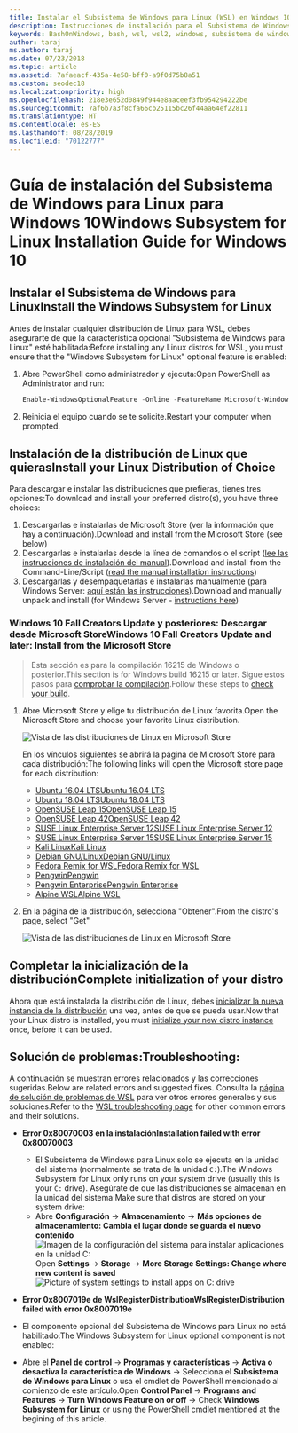 ```yaml
---
title: Instalar el Subsistema de Windows para Linux (WSL) en Windows 10
description: Instrucciones de instalación para el Subsistema de Windows para Linux en Windows 10.
keywords: BashOnWindows, bash, wsl, wsl2, windows, subsistema de windows para linux, windowssubsystem, ubuntu, debian, suse, windows 10, instalación
author: taraj
ms.author: taraj
ms.date: 07/23/2018
ms.topic: article
ms.assetid: 7afaeacf-435a-4e58-bff0-a9f0d75b8a51
ms.custom: seodec18
ms.localizationpriority: high
ms.openlocfilehash: 218e3e652d0849f944e8aaceef3fb954294222be
ms.sourcegitcommit: 7af6b7a3f8cfa66cb25115bc26f44aa64ef22811
ms.translationtype: HT
ms.contentlocale: es-ES
ms.lasthandoff: 08/28/2019
ms.locfileid: "70122777"
---
```

# <a name="windows-subsystem-for-linux-installation-guide-for-windows-10"></a><span data-ttu-id="21548-104">Guía de instalación del Subsistema de Windows para Linux para Windows 10</span><span class="sxs-lookup"><span data-stu-id="21548-104">Windows Subsystem for Linux Installation Guide for Windows 10</span></span>

## <a name="install-the-windows-subsystem-for-linux"></a><span data-ttu-id="21548-105">Instalar el Subsistema de Windows para Linux</span><span class="sxs-lookup"><span data-stu-id="21548-105">Install the Windows Subsystem for Linux</span></span>

<span data-ttu-id="21548-106">Antes de instalar cualquier distribución de Linux para WSL, debes asegurarte de que la característica opcional "Subsistema de Windows para Linux" esté habilitada:</span><span class="sxs-lookup"><span data-stu-id="21548-106">Before installing any Linux distros for WSL, you must ensure that the "Windows Subsystem for Linux" optional feature is enabled:</span></span>

1. <span data-ttu-id="21548-107">Abre PowerShell como administrador y ejecuta:</span><span class="sxs-lookup"><span data-stu-id="21548-107">Open PowerShell as Administrator and run:</span></span>
    ```powershell
    Enable-WindowsOptionalFeature -Online -FeatureName Microsoft-Windows-Subsystem-Linux
    ```

2. <span data-ttu-id="21548-108">Reinicia el equipo cuando se te solicite.</span><span class="sxs-lookup"><span data-stu-id="21548-108">Restart your computer when prompted.</span></span>

## <a name="install-your-linux-distribution-of-choice"></a><span data-ttu-id="21548-109">Instalación de la distribución de Linux que quieras</span><span class="sxs-lookup"><span data-stu-id="21548-109">Install your Linux Distribution of Choice</span></span>
<span data-ttu-id="21548-110">Para descargar e instalar las distribuciones que prefieras, tienes tres opciones:</span><span class="sxs-lookup"><span data-stu-id="21548-110">To download and install your preferred distro(s), you have three choices:</span></span>
1. <span data-ttu-id="21548-111">Descargarlas e instalarlas de Microsoft Store (ver la información que hay a continuación).</span><span class="sxs-lookup"><span data-stu-id="21548-111">Download and install from the Microsoft Store (see below)</span></span>
1. <span data-ttu-id="21548-112">Descargarlas e instalarlas desde la línea de comandos o el script ([lee las instrucciones de instalación del manual](install-manual.md)).</span><span class="sxs-lookup"><span data-stu-id="21548-112">Download and install from the Command-Line/Script ([read the manual installation instructions](install-manual.md))</span></span>
1. <span data-ttu-id="21548-113">Descargarlas y desempaquetarlas e instalarlas manualmente (para Windows Server: [aquí están las instrucciones](install-on-server.md)).</span><span class="sxs-lookup"><span data-stu-id="21548-113">Download and manually unpack and install (for Windows Server - [instructions here](install-on-server.md))</span></span>

### <a name="windows-10-fall-creators-update-and-later-install-from-the-microsoft-store"></a><span data-ttu-id="21548-114">Windows 10 Fall Creators Update y posteriores: Descargar desde Microsoft Store</span><span class="sxs-lookup"><span data-stu-id="21548-114">Windows 10 Fall Creators Update and later: Install from the Microsoft Store</span></span>

> <span data-ttu-id="21548-115">Esta sección es para la compilación 16215 de Windows o posterior.</span><span class="sxs-lookup"><span data-stu-id="21548-115">This section is for Windows build 16215 or later.</span></span>  <span data-ttu-id="21548-116">Sigue estos pasos para [comprobar la compilación](troubleshooting.md#check-your-build-number).</span><span class="sxs-lookup"><span data-stu-id="21548-116">Follow these steps to [check your build](troubleshooting.md#check-your-build-number).</span></span> 

1. <span data-ttu-id="21548-117">Abre Microsoft Store y elige tu distribución de Linux favorita.</span><span class="sxs-lookup"><span data-stu-id="21548-117">Open the Microsoft Store and choose your favorite Linux distribution.</span></span>

    ![Vista de las distribuciones de Linux en Microsoft Store](media/store.png)

    <span data-ttu-id="21548-119">En los vínculos siguientes se abrirá la página de Microsoft Store para cada distribución:</span><span class="sxs-lookup"><span data-stu-id="21548-119">The following links will open the Microsoft store page for each distribution:</span></span>

    * [<span data-ttu-id="21548-120">Ubuntu 16.04 LTS</span><span class="sxs-lookup"><span data-stu-id="21548-120">Ubuntu 16.04 LTS</span></span>](https://www.microsoft.com/store/apps/9pjn388hp8c9)
    * [<span data-ttu-id="21548-121">Ubuntu 18.04 LTS</span><span class="sxs-lookup"><span data-stu-id="21548-121">Ubuntu 18.04 LTS</span></span>](https://www.microsoft.com/store/apps/9N9TNGVNDL3Q)
    * [<span data-ttu-id="21548-122">OpenSUSE Leap 15</span><span class="sxs-lookup"><span data-stu-id="21548-122">OpenSUSE Leap 15</span></span>](https://www.microsoft.com/store/apps/9n1tb6fpvj8c)
    * [<span data-ttu-id="21548-123">OpenSUSE Leap 42</span><span class="sxs-lookup"><span data-stu-id="21548-123">OpenSUSE Leap 42</span></span>](https://www.microsoft.com/store/apps/9njvjts82tjx)
    * [<span data-ttu-id="21548-124">SUSE Linux Enterprise Server 12</span><span class="sxs-lookup"><span data-stu-id="21548-124">SUSE Linux Enterprise Server 12</span></span>](https://www.microsoft.com/store/apps/9p32mwbh6cns)
    * [<span data-ttu-id="21548-125">SUSE Linux Enterprise Server 15</span><span class="sxs-lookup"><span data-stu-id="21548-125">SUSE Linux Enterprise Server 15</span></span>](https://www.microsoft.com/store/apps/9pmw35d7fnlx)
    * [<span data-ttu-id="21548-126">Kali Linux</span><span class="sxs-lookup"><span data-stu-id="21548-126">Kali Linux</span></span>](https://www.microsoft.com/store/apps/9PKR34TNCV07)
    * [<span data-ttu-id="21548-127">Debian GNU/Linux</span><span class="sxs-lookup"><span data-stu-id="21548-127">Debian GNU/Linux</span></span>](https://www.microsoft.com/store/apps/9MSVKQC78PK6)
    * [<span data-ttu-id="21548-128">Fedora Remix for WSL</span><span class="sxs-lookup"><span data-stu-id="21548-128">Fedora Remix for WSL</span></span>](https://www.microsoft.com/store/apps/9n6gdm4k2hnc)
    * [<span data-ttu-id="21548-129">Pengwin</span><span class="sxs-lookup"><span data-stu-id="21548-129">Pengwin</span></span>](https://www.microsoft.com/store/apps/9NV1GV1PXZ6P)
    * [<span data-ttu-id="21548-130">Pengwin Enterprise</span><span class="sxs-lookup"><span data-stu-id="21548-130">Pengwin Enterprise</span></span>](https://www.microsoft.com/store/apps/9N8LP0X93VCP)
    * [<span data-ttu-id="21548-131">Alpine WSL</span><span class="sxs-lookup"><span data-stu-id="21548-131">Alpine WSL</span></span>](https://www.microsoft.com/store/apps/9p804crf0395)

1. <span data-ttu-id="21548-132">En la página de la distribución, selecciona "Obtener".</span><span class="sxs-lookup"><span data-stu-id="21548-132">From the distro's page, select "Get"</span></span>

    ![Vista de las distribuciones de Linux en Microsoft Store](media/UbuntuStore.png)

## <a name="complete-initialization-of-your-distro"></a><span data-ttu-id="21548-134">Completar la inicialización de la distribución</span><span class="sxs-lookup"><span data-stu-id="21548-134">Complete initialization of your distro</span></span>
<span data-ttu-id="21548-135">Ahora que está instalada la distribución de Linux, debes [inicializar la nueva instancia de la distribución](initialize-distro.md) una vez, antes de que se pueda usar.</span><span class="sxs-lookup"><span data-stu-id="21548-135">Now that your Linux distro is installed, you must [initialize your new distro instance](initialize-distro.md) once, before it can be used.</span></span>

## <a name="troubleshooting"></a><span data-ttu-id="21548-136">Solución de problemas:</span><span class="sxs-lookup"><span data-stu-id="21548-136">Troubleshooting:</span></span> 

<span data-ttu-id="21548-137">A continuación se muestran errores relacionados y las correcciones sugeridas.</span><span class="sxs-lookup"><span data-stu-id="21548-137">Below are related errors and suggested fixes.</span></span> <span data-ttu-id="21548-138">Consulta la [página de solución de problemas de WSL](troubleshooting.md) para ver otros errores generales y sus soluciones.</span><span class="sxs-lookup"><span data-stu-id="21548-138">Refer to the [WSL troubleshooting page](troubleshooting.md) for other common errors and their solutions.</span></span>

* <span data-ttu-id="21548-139">**Error 0x80070003 en la instalación**</span><span class="sxs-lookup"><span data-stu-id="21548-139">**Installation failed with error 0x80070003**</span></span>
    * <span data-ttu-id="21548-140">El Subsistema de Windows para Linux solo se ejecuta en la unidad del sistema (normalmente se trata de la unidad `C:`).</span><span class="sxs-lookup"><span data-stu-id="21548-140">The Windows Subsystem for Linux only runs on your system drive (usually this is your `C:` drive).</span></span> <span data-ttu-id="21548-141">Asegúrate de que las distribuciones se almacenan en la unidad del sistema:</span><span class="sxs-lookup"><span data-stu-id="21548-141">Make sure that distros are stored on your system drive:</span></span>  
    * <span data-ttu-id="21548-142">Abre **Configuración** -> **Almacenamiento** -> **Más opciones de almacenamiento: Cambia el lugar donde se guarda el nuevo contenido**
    ![Imagen de la configuración del sistema para instalar aplicaciones en la unidad C:](media/AppStorage.png)</span><span class="sxs-lookup"><span data-stu-id="21548-142">Open **Settings** -> **Storage** -> **More Storage Settings: Change where new content is saved**
![Picture of system settings to install apps on C: drive](media/AppStorage.png)</span></span>
    
    
 * <span data-ttu-id="21548-143">**Error 0x8007019e de WslRegisterDistribution**</span><span class="sxs-lookup"><span data-stu-id="21548-143">**WslRegisterDistribution failed with error 0x8007019e**</span></span>   
  * <span data-ttu-id="21548-144">El componente opcional del Subsistema de Windows para Linux no está habilitado:</span><span class="sxs-lookup"><span data-stu-id="21548-144">The Windows Subsystem for Linux optional component is not enabled:</span></span> 
   * <span data-ttu-id="21548-145">Abre el **Panel de control** -> **Programas y características** -> **Activa o desactiva la característica de Windows** -> Selecciona el **Subsistema de Windows para Linux** o usa el cmdlet de PowerShell mencionado al comienzo de este artículo.</span><span class="sxs-lookup"><span data-stu-id="21548-145">Open **Control Panel** -> **Programs and Features** -> **Turn Windows Feature on or off** -> Check **Windows Subsystem for Linux** or using the PowerShell cmdlet mentioned at the begining of this article.</span></span>
